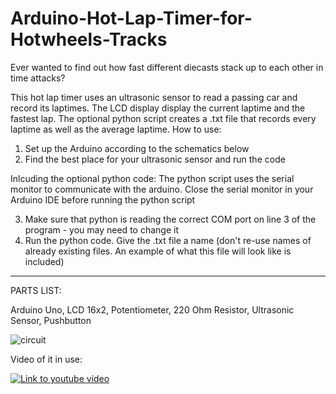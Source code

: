 # Arduino-Hot-Lap-Timer-for-Hotwheels-Tracks

Ever wanted to find out how fast different diecasts stack up to each other in time attacks?

This hot lap timer uses an ultrasonic sensor to read a passing car and record its laptimes. The LCD display display the current laptime and the fastest lap. The optional python script creates a .txt file that records every laptime as well as the average laptime.
How to use:
1. Set up the Arduino according to the schematics below
2. Find the best place for your ultrasonic sensor and run the code

Inlcuding the optional python code:
The python script uses the serial monitor to communicate with the arduino. Close the serial monitor in your Arduino IDE before running the python script

3. Make sure that python is reading the correct COM port on line 3 of the program - you may need to change it
4. Run the python code. Give the .txt file a name (don't re-use names of already existing files. An example of what this file will look like is included)

 
__________

PARTS LIST:

Arduino Uno,
LCD 16x2,
Potentiometer,
220 Ohm Resistor,
Ultrasonic Sensor,
Pushbutton

![circuit](https://github.com/noah-carmichael/Arduino-Hot-Lap-Timer-for-Hotwheels-Tracks/assets/126828296/70d02e8b-dea0-4559-9c50-8c410bf25d83)


Video of it in use:

[![Link to youtube video](https://img.youtube.com/vi/FzqWekWGaRg/0.jpg)](https://www.youtube.com/watch?v=FzqWekWGaRg)
